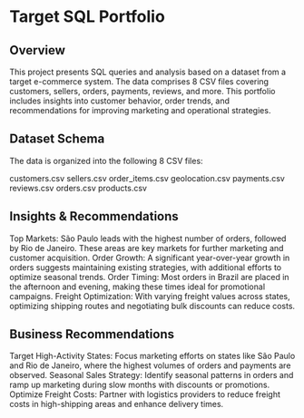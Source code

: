 # Target SQL Portfolio
## Overview
This project presents SQL queries and analysis based on a dataset from a target e-commerce system. The data comprises 8 CSV files covering customers, sellers, orders, payments, reviews, and more. This portfolio includes insights into customer behavior, order trends, and recommendations for improving marketing and operational strategies.

## Dataset Schema
The data is organized into the following 8 CSV files:

customers.csv
sellers.csv
order_items.csv
geolocation.csv
payments.csv
reviews.csv
orders.csv
products.csv


## Insights & Recommendations

Top Markets: São Paulo leads with the highest number of orders, followed by Rio de Janeiro. These areas are key markets for further marketing and customer acquisition.
Order Growth: A significant year-over-year growth in orders suggests maintaining existing strategies, with additional efforts to optimize seasonal trends.
Order Timing: Most orders in Brazil are placed in the afternoon and evening, making these times ideal for promotional campaigns.
Freight Optimization: With varying freight values across states, optimizing shipping routes and negotiating bulk discounts can reduce costs.
## Business Recommendations

Target High-Activity States: Focus marketing efforts on states like São Paulo and Rio de Janeiro, where the highest volumes of orders and payments are observed.
Seasonal Sales Strategy: Identify seasonal patterns in orders and ramp up marketing during slow months with discounts or promotions.
Optimize Freight Costs: Partner with logistics providers to reduce freight costs in high-shipping areas and enhance delivery times.
